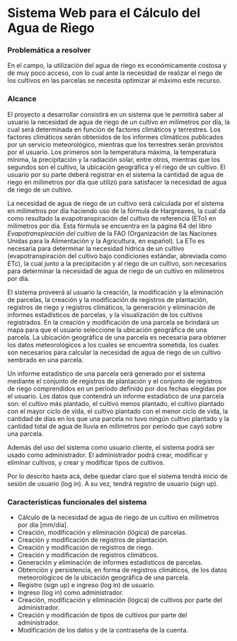 # Sistema Web para el Cálculo del Agua de Riego
### Problemática a resolver
En el campo, la utilización del agua de riego es económicamente costosa y de muy poco acceso, con lo cual ante la necesidad de realizar el riego de los cultivos en las parcelas se necesita optimizar al máximo este recurso.

### Alcance
El proyecto a desarrollar consistirá en un sistema que le permitirá saber al usuario la necesidad de agua de riego de un cultivo en milímetros por día, la cual será determinada en función de factores climáticos y terrestres. Los factores climáticos serán obtenidos de los informes climáticos publicados por un servicio meteorológico, mientras que los terrestres serán provistos por el usuario. Los primeros son la temperatura máxima, la temperatura mínima, la precipitación y la radiación solar, entre otros, mientras que los segundos son el cultivo, la ubicación geográfica y el riego de un cultivo. El usuario por su parte deberá registrar en el sistema la cantidad de agua de riego en milímetros por día que utilizó para satisfacer la necesidad de agua de riego de un cultivo.

La necesidad de agua de riego de un cultivo será calculada por el sistema en milímetros por día haciendo uso de la fórmula de Hargreaves, la cual da como resultado la evapotranspiración del cultivo de referencia (ETo) en milímetros por día. Esta fórmula se encuentra en la página 64 del libro _Evapotranspiración del cultivo_ de la FAO (Organización de las Naciones Unidas para la Alimentación y la Agricultura, en español). La ETo es necesaria para determinar la necesidad hídrica de un cultivo (evapotranspiración del cultivo bajo condiciones estándar, abreviada como ETc), la cual junto a la precipitación y al riego de un cultivo, son necesarios para determinar la necesidad de agua de riego de un cultivo en milímetros por día.

El sistema proveerá al usuario la creación, la modificación y la eliminación de parcelas, la creación y la modificación de registros de plantación, registros de riego y registros climáticos, la generación y eliminación de informes estadísticos de parcelas, y la visualización de los cultivos registrados. En la creación y modificación de una parcela se brindará un mapa para que el usuario seleccione la ubicación geográfica de una parcela. La ubicación geográfica de una parcela es necesaria para obtener los datos meteorológicos a los cuales se encuentra sometida, los cuales son necesarios para calcular la necesidad de agua de riego de un cultivo sembrado en una parcela.

Un informe estadístico de una parcela será generado por el sistema mediante el conjunto de registros de plantación y el conjunto de registros de riego comprendidos en un período definido por dos fechas elegidas por el usuario. Los datos que contendrá un informe estadístico de una parcela son: el cultivo más plantado, el cultivo menos plantado, el cultivo plantado con el mayor ciclo de vida, el cultivo plantado con el menor ciclo de vida, la cantidad de días en los que una parcela no tuvo ningún cultivo plantado y la cantidad total de agua de lluvia en milímetros por período que cayó sobre una parcela.

Además del uso del sistema como usuario cliente, el sistema podrá ser usado como administrador. El administrador podrá crear, modificar y eliminar cultivos, y crear y modificar tipos de cultivos.

Por lo descrito hasta acá, debe quedar claro que el sistema tendrá inicio de sesión de usuario (log in). A su vez, tendrá registro de usuario (sign up).

### Características funcionales del sistema
- Cálculo de la necesidad de agua de riego de un cultivo en milímetros por día [mm/día].
- Creación, modificación y eliminación (lógica) de parcelas.
- Creación y modificación de registros de plantación.
- Creación y modificación de registros de riego.
- Creación y modificación de registros climáticos.
- Generación y eliminación de informes estadísticos de parcelas.
- Obtención y persistencia, en forma de registros climáticos, de los datos meteorológicos de la ubicación geográfica de una parcela.
- Registro (sign up) e ingreso (log in) de usuario.
- Ingreso (log in) como administrador. 
- Creación, modificación y eliminación (lógica) de cultivos por parte del administrador.
- Creación y modificación de tipos de cultivos por parte del administrador.
- Modificación de los datos y de la contraseña de la cuenta.